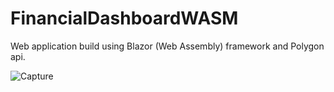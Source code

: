 # FinancialDashboardWASM
Web application build using Blazor (Web Assembly) framework and Polygon api.


![Capture](https://user-images.githubusercontent.com/40804691/189994390-195a9cb1-e8d8-4de9-9989-31cd2da4eb7b.PNG)
